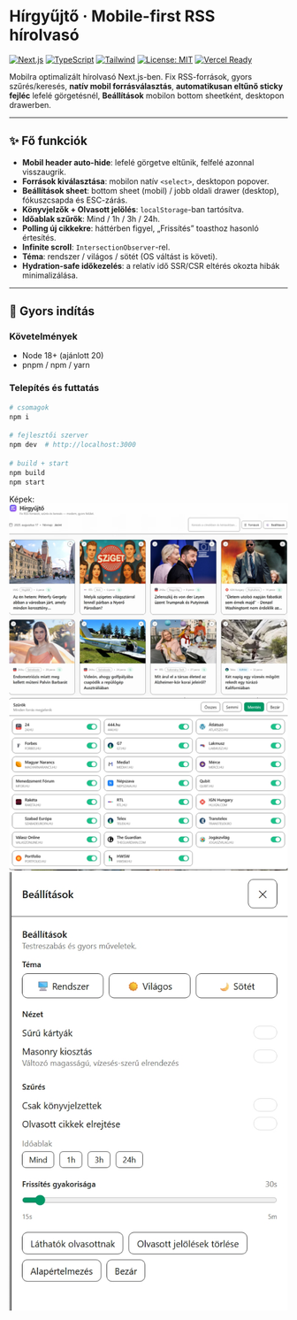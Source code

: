 # Hírgyűjtő · Mobile-first RSS hírolvasó

[![Next.js](https://img.shields.io/badge/Next.js-14+-000?logo=nextdotjs)](https://nextjs.org/)
[![TypeScript](https://img.shields.io/badge/TypeScript-5+-3178C6?logo=typescript&logoColor=white)](https://www.typescriptlang.org/)
[![Tailwind](https://img.shields.io/badge/TailwindCSS-3+-06B6D4?logo=tailwindcss&logoColor=white)](https://tailwindcss.com/)
[![License: MIT](https://img.shields.io/badge/License-MIT-yellow.svg)](#license)
[![Vercel Ready](https://img.shields.io/badge/Deploy-Vercel-000?logo=vercel)](https://vercel.com/)

Mobilra optimalizált hírolvasó Next.js-ben. Fix RSS-források, gyors szűrés/keresés, **natív mobil forrásválasztás**, **automatikusan eltűnő sticky fejléc** lefelé görgetésnél, **Beállítások** mobilon bottom sheetként, desktopon drawerben.

---

## ✨ Fő funkciók

- **Mobil header auto-hide**: lefelé görgetve eltűnik, felfelé azonnal visszaugrik.
- **Források kiválasztása**: mobilon natív `<select>`, desktopon popover.
- **Beállítások sheet**: bottom sheet (mobil) / jobb oldali drawer (desktop), fókuszcsapda és ESC-zárás.
- **Könyvjelzők + Olvasott jelölés**: `localStorage`-ban tartósítva.
- **Időablak szűrők**: Mind / 1h / 3h / 24h.
- **Polling új cikkekre**: háttérben figyel, „Frissítés” toasthoz hasonló értesítés.
- **Infinite scroll**: `IntersectionObserver`-rel.
- **Téma**: rendszer / világos / sötét (OS váltást is követi).
- **Hydration-safe időkezelés**: a relatív idő SSR/CSR eltérés okozta hibák minimalizálása.

---

## 🚀 Gyors indítás

### Követelmények

- Node 18+ (ajánlott 20)
- pnpm / npm / yarn

### Telepítés és futtatás

```bash
# csomagok
npm i

# fejlesztői szerver
npm dev  # http://localhost:3000

# build + start
npm build
npm start
```

Képek:
![RSS aggregator – főoldal](https://github.com/n0rvyll/rss-aggregator/blob/main/readme/01.jpeg)
![Hír forrása választás](https://github.com/n0rvyll/rss-aggregator/blob/main/readme/02.jpeg)
![Beállítások panel](https://github.com/n0rvyll/rss-aggregator/blob/main/readme/03.jpeg)
